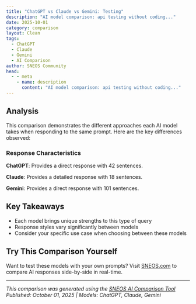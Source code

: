 ```yaml
---
title: "ChatGPT vs Claude vs Gemini: Testing"
description: "AI model comparison: api testing without coding..."
date: 2025-10-01
category: comparison
layout: Clean
tags:
  - ChatGPT
  - Claude
  - Gemini
  - AI Comparison
author: SNEOS Community
head:
  - - meta
    - name: description
      content: "AI model comparison: api testing without coding..."
---
```


<ChatComparison
  title="ChatGPT vs Claude vs Gemini: Testing"
  prompt="api testing without coding"
  :responses='{
    "ChatGPT": "API testing without coding is possible using various tools that provide user-friendly interfaces and allow you to create, send, and validate API requests and responses without writing scripts. Here are some popular tools and methods for no-code API testing:\n\n### 1. Postman (No-code Mode)\n- **Description:** Postman is a widely used API testing tool that offers a graphical interface to construct API requests and view responses.\n- **No-code Features:**\n  - Visual request building (GET, POST, PUT, DELETE, etc.).\n  - Environment management.\n  - Pre-built tests you can add with a few clicks (some test scripts require coding, but basic tests can be done visually).\n  - Automated test collections without much scripting.\n- **How to use:**\n  - Create a new request.\n  - Set parameters, headers, and body data via UI.\n  - Hit send and analyze response.\n  - Use Postman\u2019s built-in \u201CTests\u201D tab with snippets for basic checks.\n\n### 2. SoapUI (ReadyAPI for no-code)\n- **Description:** SoapUI is designed primarily for SOAP and REST API testing.\n- **No-code Features:**\n  - Drag-and-drop interface for building test scenarios.\n  - Test assertions can be created visually without writing scripts.\n  - ReadyAPI offers enhanced features for API testing without coding.\n- **How to use:**\n  - Import WSDL or REST endpoint.\n  - Create test cases through UI.\n  - Add assertions by selecting options from the list.\n\n### 3. Katalon Studio\n- **Description:** An all-around testing automation tool that supports API testing.\n- **No-code Features:**\n  - Keyword-driven testing approach.\n  - Visual test case creation without code.\n  - Built-in templates for API testing.\n- **How to use:**\n  - Use built-in keywords to define API requests and validations.\n  - Design test cases visually.\n\n### 4. ReadyAPI Test Generator (by SmartBear)\n- **Description:** Lets you generate API tests from API descriptions (Swagger/OpenAPI), often without coding.\n- **No-code Features:**\n  - Visual test creation.\n  - Assertion creation with UI.\n  \n### 5. API Testing SaaS Tools\n- **Examples:** \n  - **Swagger Inspector:** Make API calls and validate responses through GUI.\n  - **Hoppscotch:** Lightweight API client, GUI-based testing.\n  - **ReqBin:** Online API testing tool for sending requests via browser.\n  \n### Summary\nUsing these tools, you can perform API testing by:\n- Setting up your API requests via UI.\n- Running the requests and analyzing responses.\n- Adding assertions or validations by selecting options instead of coding.\n  \n### Additional Tips\n- If simple validation is enough (status code, response time, JSON structure), no-code tools work well.\n- For more complex logic, some coding (or test scripting) might be eventually required.\n- Start with Postman for versatility and ease of use.\n\nIf you need, I can guide you step-by-step on using any of these tools for no-code API testing.",
    "Claude": "Here are several ways to perform API testing without writing code:\n\n## 1. **Postman** (Most Popular)\n- **Features**: Visual interface, collections, environment variables, automated testing\n- **Pros**: User-friendly, extensive features, team collaboration\n- **Best for**: Both beginners and advanced users\n\n## 2. **Insomnia**\n- **Features**: Clean interface, GraphQL support, environment management\n- **Pros**: Simple, fast, good for REST and GraphQL APIs\n- **Best for**: Developers who prefer minimalist tools\n\n## 3. **Thunder Client** (VS Code Extension)\n- **Features**: Lightweight, integrated with VS Code\n- **Pros**: No separate application needed if using VS Code\n- **Best for**: Developers already using VS Code\n\n## 4. **SoapUI** (Free \u0026 Paid versions)\n- **Features**: SOAP and REST testing, data-driven testing\n- **Pros**: Comprehensive testing capabilities, good for enterprise\n- **Best for**: Complex API testing scenarios\n\n## 5. **Browser-based Tools**\n\n### **Swagger UI/OpenAPI**\n- Test APIs directly from documentation\n- Interactive API exploration\n\n### **Online Tools**:\n- **Hoppscotch** (formerly Postwoman)\n- **Reqbin**\n- **REST Client Online**\n\n## 6. **cURL (Command Line)**\n\u0060\u0060\u0060bash\n# Simple GET request\ncurl https://api.example.com/users\n\n# POST request with data\ncurl -X POST -H \u0022Content-Type: application/json\u0022 \\\n     -d \u0027{\u0022name\u0022:\u0022John\u0022,\u0022email\u0022:\u0022john@example.com\u0022}\u0027 \\\n     https://api.example.com/users\n\u0060\u0060\u0060\n\n## 7. **API Testing Platforms**\n- **Katalon Studio**: Free version available\n- **TestRail**: Test case management with API testing\n- **Assertible**: Automated API monitoring\n\n## Key Testing Scenarios (No-Code Approach):\n\n### **Functional Testing**\n- \u2705 Verify response status codes (200, 404, 500)\n- \u2705 Check response body content\n- \u2705 Validate response headers\n- \u2705 Test different HTTP methods (GET, POST, PUT, DELETE)\n\n### **Data Validation**\n- \u2705 JSON schema validation\n- \u2705 Response time testing\n- \u2705 Data type verification\n- \u2705 Required fields validation\n\n### **Security Testing**\n- \u2705 Authentication testing\n- \u2705 Authorization checks\n- \u2705 API key validation\n- \u2705 Rate limiting tests\n\n## **Postman Example Workflow** (Recommended for beginners):\n\n1. **Create Collection** \u2192 Organize related API requests\n2. **Set Environment Variables** \u2192 Manage different environments (dev, staging, prod)\n3. **Add Tests** \u2192 Use built-in test snippets (no coding required)\n4. **Run Collection** \u2192 Automated test execution\n5. **Generate Reports** \u2192 View test results and metrics\n\n## **Quick Start Tips**:\n- Start with **Postman** - it\u0027s free and most comprehensive\n- Use **environment variables** for API URLs and keys\n- Create **test collections** for different API endpoints\n- Set up **automated test runs** for regression testing\n- Use **mock servers** for testing during development\n\nWould you like me to elaborate on any specific tool or testing approach?",
    "Gemini": "While writing actual code is often the most comprehensive and flexible way to test APIs, there are indeed several tools and techniques for API testing without needing to write code. These tools typically provide a user-friendly interface to define, execute, and validate API requests and responses. Here\u0027s a breakdown of common approaches and popular tools:\n\n**1. GUI-Based API Testing Tools (Most Common)**\n\nThese tools offer a visual interface for defining API requests (method, URL, headers, body, authentication) and then asserting the expected response (status code, headers, body content).  They are the easiest way to get started with API testing.\n\n*   **Postman:**  The industry standard.  It\u0027s free for individual use and smaller teams. Postman is great for:\n    *   Creating API requests with a user-friendly interface.\n    *   Setting headers, request bodies, and authentication details.\n    *   Sending requests and viewing responses (status code, headers, body).\n    *   Writing assertions to validate the response (e.g., check status code, specific data in the response).\n    *   Creating collections of API requests to represent common workflows.\n    *   Environments for managing different API configurations (e.g., dev, staging, production).\n    *   Mocking APIs to simulate API behavior for testing purposes.\n    *   Collaboration features for teams.\n    *   Supports many protocols including REST, SOAP, GraphQL.\n*   **Insomnia:** Another popular option similar to Postman.  It\u0027s known for its sleek interface and GraphQL support.  Like Postman, it has a free version.\n    *   Easy to use for REST and GraphQL APIs.\n    *   Has features for organizing API requests.\n    *   Supports environment variables.\n*   **Paw (macOS only):**  A powerful API testing tool specifically designed for macOS. It focuses on performance and usability. While Postman and Insomnia are cross-platform, Paw provides a native macOS experience.\n\n**Key Features of GUI API Testing Tools:**\n\n*   **Request Building:**  Intuitive interfaces for defining API requests.\n*   **Parameterization:**  Ability to use variables and data sets to create dynamic requests.\n*   **Assertions:**  Easily define validation rules to check the response data.\n*   **Organization:** Group requests into collections or folders for better management.\n*   **Environments:**  Manage different configuration settings for various environments (dev, staging, production).\n*   **Reporting:** Generate reports on test results.\n*   **Authentication:**  Support for various authentication mechanisms (e.g., API keys, OAuth, Basic Auth).\n\n**2.  Low-Code API Testing Platforms**\n\nThese platforms offer a more structured approach to API testing, often incorporating workflow automation and advanced features like data-driven testing and integration with CI/CD pipelines.\n\n*   **Apigee (Google Cloud):** A comprehensive API management platform that includes testing capabilities.\n*   **ReadyAPI (SmartBear):** A powerful platform for API testing, including functional, performance, and security testing.  (Commercial, but offers trials)\n*   **Parasoft SOAtest:**  Specialized for testing service-oriented architectures (SOA) and APIs. (Commercial)\n\n**Features of Low-Code API Testing Platforms:**\n\n*   **Visual Workflow Design:** Create test workflows using a graphical interface.\n*   **Data-Driven Testing:** Test APIs with different datasets to ensure robustness.\n*   **CI/CD Integration:** Integrate API tests into continuous integration and continuous delivery pipelines.\n*   **Advanced Reporting:** Generate detailed reports on test execution and results.\n*   **Security Testing:**  Includes capabilities to test for vulnerabilities in APIs.\n\n**3.  API Testing as a Service (APIaaS)**\n\nThese are cloud-based platforms designed specifically for API testing.  They often provide features for monitoring, performance testing, and functional testing.\n\n*   **Runscope (now part of LoadView/Dotcom-Monitor):** Offers API monitoring and testing.\n*   **Assertible:** A cloud-based API testing platform that integrates with CI/CD pipelines.\n\n**4.  Command-Line Tools**\n\nWhile these tools *can* be used without coding, they often benefit from scripting for more complex scenarios.  However, they\u0027re still worth knowing about.\n\n*   **curl:** A command-line tool for making HTTP requests.  While you don\u0027t *write* code, you *do* write command-line arguments to construct the request. Very useful for quick and dirty API checks. Example:\n\n    \u0060\u0060\u0060bash\n    curl -X GET \u0022https://api.example.com/users/123\u0022 -H \u0022Authorization: Bearer your_api_key\u0022\n    \u0060\u0060\u0060\n*   **httpie:**  A modern command-line HTTP client with a more user-friendly syntax than \u0060curl\u0060. Similar caveat as \u0060curl\u0060 - you construct commands.\n\n    \u0060\u0060\u0060bash\n    http GET https://api.example.com/users/123 Authorization:\u0022Bearer your_api_key\u0022\n    \u0060\u0060\u0060\n\n**When is No-Code/Low-Code API Testing Enough?**\n\n*   **Simple API Calls and Assertions:**  If you only need to test basic API functionality (e.g., check status codes, verify simple data in the response), GUI-based tools are sufficient.\n*   **Exploratory Testing:**  When you need to quickly explore an API and understand its behavior, these tools are invaluable.\n*   **Regression Testing (Basic):**  For re-running a set of predefined tests to ensure that changes haven\u0027t broken existing functionality.\n\n**When is Coding Required?**\n\n*   **Complex Assertions:**  When you need to perform intricate data validation or custom logic.\n*   **Data-Driven Testing with Complex Data:**  When you need to test with large and complex datasets that are difficult to manage manually.\n*   **Performance Testing at Scale:**  No-code tools may not provide the scalability and control needed for rigorous performance testing.\n*   **Advanced Security Testing:**  Specific security testing requirements often necessitate custom code to craft malicious requests and analyze responses.\n*   **Highly Dynamic APIs:** When dealing with APIs that change frequently, coding can provide more flexibility to adapt to changes.\n\n**Choosing the Right Tool:**\n\n*   **Your budget:**  Many tools have free tiers or open-source options.\n*   **Your technical skills:**  If you have limited coding experience, GUI-based tools are a good starting point.\n*   **Your API\u0027s complexity:**  More complex APIs may require low-code platforms or even coding.\n*   **Your team\u0027s needs:**  Consider collaboration features, reporting, and integration with your existing tools.\n*   **The specific type of testing you need:** Functional, performance, security, etc.\n\n**Getting Started:**\n\n1.  **Download and install Postman or Insomnia.**  They\u0027re free to get started.\n2.  **Read the documentation or watch tutorials.**  Learn how to create requests, set headers, and validate responses.\n3.  **Start with simple API endpoints.**  Gradually increase the complexity as you become more comfortable.\n4.  **Practice writing assertions.**  This is the core of API testing.\n5.  **Organize your tests into collections.**  This will make them easier to manage and run.\n\nIn summary, no-code API testing is a viable and efficient approach for many scenarios. Tools like Postman and Insomnia provide user-friendly interfaces for creating, executing, and validating API requests without writing code. However, for complex testing scenarios or when dealing with dynamic APIs, coding may be necessary to achieve the desired level of flexibility and control.  Choose the tool that best fits your specific needs and technical skills.\n"
  }'
  published-date="18:52"
/>

## Analysis

This comparison demonstrates the different approaches each AI model takes when responding to the same prompt. Here are the key differences observed:

### Response Characteristics

**ChatGPT**: Provides a direct response with 42 sentences. 

**Claude**: Provides a detailed response with 18 sentences. 

**Gemini**: Provides a direct response with 101 sentences. 

## Key Takeaways

- Each model brings unique strengths to this type of query
- Response styles vary significantly between models
- Consider your specific use case when choosing between these models

## Try This Comparison Yourself

Want to test these models with your own prompts? Visit [SNEOS.com](https://sneos.com) to compare AI responses side-by-side in real-time.

---

*This comparison was generated using the [SNEOS AI Comparison Tool](https://sneos.com)*
*Published: October 01, 2025 | Models: ChatGPT, Claude, Gemini*
